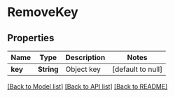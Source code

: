 # RemoveKey
## Properties

| Name | Type | Description | Notes |
|------------ | ------------- | ------------- | -------------|
| **key** | **String** | Object key | [default to null] |

[[Back to Model list]](../README.md#documentation-for-models) [[Back to API list]](../README.md#documentation-for-api-endpoints) [[Back to README]](../README.md)

